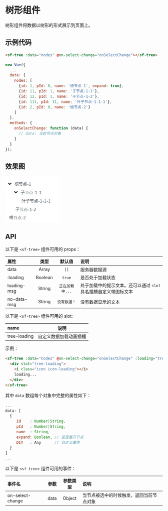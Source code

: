 # 树形组件
树形组件将数据以树形的形式展示到页面上。

## 示例代码

```html 
<sf-tree :data="nodes" @on-select-change="onSelectChange"></sf-tree>
```


```js
new Vue({
  ...
  data: {
    nodes: [
      {id: 1, pId: 0, name: '根节点-1', expand: true},
      {id: 11, pId: 1, name: '子节点-1-1'},
      {id: 12, pId: 1, name: '子节点-1-2'},
      {id: 111, pId: 11, name: '叶子节点-1-1-1'},
      {id: 2, pId: 0, name: '根节点-2'}
    ]
  },
  methods: {
    onSelectChange: function (data) {
      // data: 当前节点对象
    }
  }
});
```

## 效果图

![preview](./media/tree.png)

## API

以下是 `<sf-tree>` 组件可用的 props：

| 属性 | 类型 | 默认值 | 说明 |
| :--- | :---: | :---: | :--- |
| data | Array | `[]` | 服务器数据源 |
| :loading | Boolean | `true` | 是否处于加载状态 |
| loading-msg | String | `正在加载中...` | 处于加载中的提示文本。还可以通过 `slot` 具名插槽自定义带图标文本 |
| no-data-msg | String | `没有数据！` | 没有数据显示的文本 |


以下是 `<sf-tree>` 组件可用的 slot:

| name | 说明 |
| :--- | :---: |
| tree-loading | 自定义数据加载动画插槽 |

示例：

```html
<sf-tree :data="nodes" @on-select-change="onSelectChange" :loading="treeLoading">
  <div slot="tree-loading">
    <i class="icon icon-loading"></i>
    loading...
  </div>
</sf-tree>
```


其中 `data` 数组每个对象中完整的属性如下：

```js
...
data: [
  {
     id    : Number|String, 
     pId   : Number|String,
     name  : String,
     expand: Boolean, // 是否展开节点
     DIY   : Any      // 自定义属性
  }
]
...
```

以下是 `<sf-tree>` 组件可用的事件：

| 事件名 | 参数 | 参数类型 | 说明 |
| :--- | :---: | :---: | :--- |
| on-select-change | data | Object | 当节点被选中的时候触发，返回当前节点对象 |